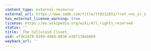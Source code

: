 ```yaml
---
content_type: external-resource
external_url: https://www.imdb.com/title/tt0112651/?ref_=nv_sr_1
has_external_license_warning: true
license: https://en.wikipedia.org/wiki/All_rights_reserved
status: ''
title: _The Celluloid Closet_
uid: af9e1470-8199-4464-8838-e26f138eb969
wayback_url: ''
---
```

